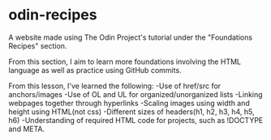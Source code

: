# odin-recipes

A website made using The Odin Project's tutorial under the "Foundations Recipes" section.

From this section, I aim to learn more foundations involving the HTML language as well as practice using GitHub commits.

<!--- What I've Learned --->

From this lesson, I've learned the following:
-Use of href/src for anchors/images
-Use of OL and UL for organized/unorganized lists
-Linking webpages together through hyperlinks
-Scaling images using width and height using HTML(not css)
-Different sizes of headers(h1, h2, h3, h4, h5, h6)
-Understanding of required HTML code for projects, such as !DOCTYPE and META.
